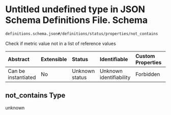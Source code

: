 # Untitled undefined type in JSON Schema Definitions File.  Schema

```txt
definitions.schema.json#/definitions/status/properties/not_contains
```

Check if metric value not in a list of reference values

| Abstract            | Extensible | Status         | Identifiable            | Custom Properties | Additional Properties | Access Restrictions | Defined In                                                                         |
| :------------------ | :--------- | :------------- | :---------------------- | :---------------- | :-------------------- | :------------------ | :--------------------------------------------------------------------------------- |
| Can be instantiated | No         | Unknown status | Unknown identifiability | Forbidden         | Allowed               | none                | [definitions.schema.json\*](../out/definitions.schema.json "open original schema") |

## not\_contains Type

unknown
